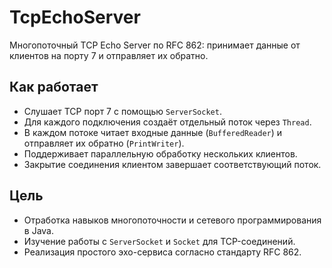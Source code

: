 # TcpEchoServer

Многопоточный TCP Echo Server по RFC 862: принимает данные от клиентов на порту 7 и отправляет их обратно.

## Как работает
- Слушает TCP порт 7 с помощью `ServerSocket`.  
- Для каждого подключения создаёт отдельный поток через `Thread`.  
- В каждом потоке читает входные данные (`BufferedReader`) и отправляет их обратно (`PrintWriter`).  
- Поддерживает параллельную обработку нескольких клиентов.  
- Закрытие соединения клиентом завершает соответствующий поток.

## Цель
- Отработка навыков многопоточности и сетевого программирования в Java.  
- Изучение работы с `ServerSocket` и `Socket` для TCP-соединений.  
- Реализация простого эхо-сервиса согласно стандарту RFC 862.
